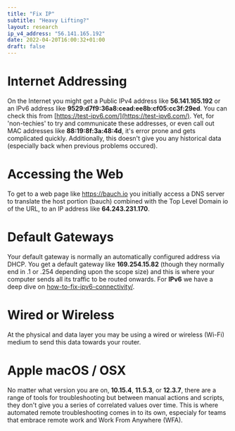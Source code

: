 ```yaml
---
title: "Fix IP"
subtitle: "Heavy Lifting?"
layout: research
ip_v4_address: "56.141.165.192"
date: 2022-04-20T16:00:32+01:00
draft: false
---
```


# Internet Addressing
On the Internet you might get a Public IPv4 address like **56.141.165.192** or an IPv6 address like **9529:d7f9:36a8:cead:ee8b:cf05:cc3f:29ed**. You can check this from [https://test-ipv6.com/](https://test-ipv6.com/). Yet, for 'non-techies' to try and communicate these addresses, or even call out MAC addresses like **88:19:8f:3a:48:4d**, it's error prone and gets complicated quickly. Additionally, this doesn't give you any historical data (especially back when previous problems occured).

# Accessing the Web
To get to a web page like https://bauch.io you initially access a DNS server to translate the host portion (bauch) combined with the Top Level Domain io of the URL, to an IP address like **64.243.231.170**. 

# Default Gateways
Your default gateway is normally an automatically configured address via DHCP. You get a default gateway like **169.254.15.82** (though they normally end in .1 or .254 depending upon the scope size) and this is where your computer sends all its traffic to be routed onwards. For **IPv6** we have a deep dive on [how-to-fix-ipv6-connectivity/](/blog/how-to-fix-ipv6-connectivity/).

# Wired or Wireless
At the physical and data layer you may be using a wired or wireless (Wi-Fi) medium to send this data towards your router. 

# Apple macOS / OSX
No matter what version you are on, **10.15.4**, **11.5.3**, or **12.3.7**, there are a range of tools for troubleshooting but between manual actions and scripts, they don't give you a series of correlated values over time. This is where automated remote troubleshooting comes in to its own, especialy for teams that embrace remote work and Work From Anywhere (WFA).
